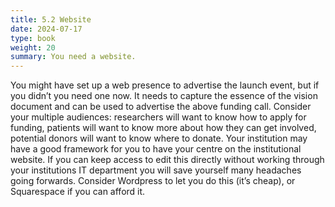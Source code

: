 ```yaml
---
title: 5.2 Website
date: 2024-07-17
type: book
weight: 20
summary: You need a website.
---
```


You might have set up a web presence to advertise the launch event, but if you didn’t you need one now. It needs to capture the essence of the vision document and can be used to advertise the above funding call. Consider your multiple audiences: researchers will want to know how to apply for funding, patients will want to know more about how they can get involved, potential donors will want to know where to donate. Your institution may have a good framework for you to have your centre on the institutional website. If you can keep access to edit this directly without working through your institutions IT department you will save yourself many headaches going forwards. Consider Wordpress to let you do this (it’s cheap), or Squarespace if you can afford it. 
